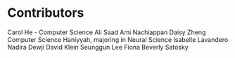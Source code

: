 # Contributors
Carol He - Computer Science
Ali Saad
Ami Nachiappan
Daisy Zheng Computer Science
Haniyyah, majoring in Neural Science
Isabelle Lavandero
Nadira Dewji 
David Klein
Seunggun Lee
Fiona
Beverly Satosky
